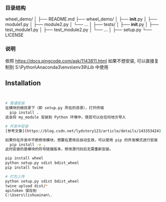 ### 目录结构
wheel_demo/
│
├── README.md
├── wheel_demo/
│   ├── __init__.py
│   ├── module1.py
│   ├── module2.py
│   └── ...
│
├── tests/
│   ├── __init__.py
│   ├── test_module1.py
│   ├── test_module2.py
│   └── ...
│
├── setup.py
└── LICENSE

### 说明
依照 https://docs.pingcode.com/ask/1143811.html
如果不想安装, 可以直接复制到 S:\Python\Anaconda3\envs\env39\Lib 中使用

## Installation


```bash


# 普通安装
在模块的根目录下（即 setup.py 所在的目录），打开终端
  pip install .  
这会将 my_module 安装到 Python 环境中，使其可以在任何地方导入

# 开发中安装
[参考文章](https://blog.csdn.net/lydstory123/article/details/143353424)

如果你在开发中不断修改模块，想要在更改后自动生效，可以使用 pip 的开发模式进行安装
  pip install -e .
此时安装的是模块的符号链接版本，修改源代码后无需重新安装。

pip install wheel
python setup.py sdist bdist_wheel
pip install twine

# 打包上传
python setup.py sdist bdist_wheel
twine upload dist/*
apitoken 保存到
C:\Users\lishuainan\.